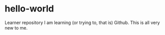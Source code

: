 # hello-world
Learner repository
I am learning (or trying to, that is) Github.
This is all very new to me.
